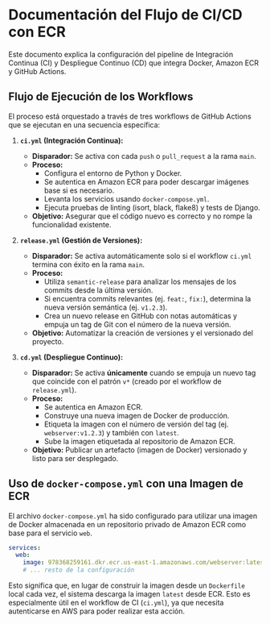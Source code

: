 # Documentación del Flujo de CI/CD con ECR

Este documento explica la configuración del pipeline de Integración Continua (CI) y Despliegue Continuo (CD) que integra Docker, Amazon ECR y GitHub Actions.

## Flujo de Ejecución de los Workflows

El proceso está orquestado a través de tres workflows de GitHub Actions que se ejecutan en una secuencia específica:

1.  **`ci.yml` (Integración Continua):**
    *   **Disparador:** Se activa con cada `push` o `pull_request` a la rama `main`.
    *   **Proceso:**
        *   Configura el entorno de Python y Docker.
        *   Se autentica en Amazon ECR para poder descargar imágenes base si es necesario.
        *   Levanta los servicios usando `docker-compose.yml`.
        *   Ejecuta pruebas de linting (isort, black, flake8) y tests de Django.
    *   **Objetivo:** Asegurar que el código nuevo es correcto y no rompe la funcionalidad existente.

2.  **`release.yml` (Gestión de Versiones):**
    *   **Disparador:** Se activa automáticamente solo si el workflow `ci.yml` termina con éxito en la rama `main`.
    *   **Proceso:**
        *   Utiliza `semantic-release` para analizar los mensajes de los commits desde la última versión.
        *   Si encuentra commits relevantes (ej. `feat:`, `fix:`), determina la nueva versión semántica (ej. `v1.2.3`).
        *   Crea un nuevo release en GitHub con notas automáticas y empuja un tag de Git con el número de la nueva versión.
    *   **Objetivo:** Automatizar la creación de versiones y el versionado del proyecto.

3.  **`cd.yml` (Despliegue Continuo):**
    *   **Disparador:** Se activa **únicamente** cuando se empuja un nuevo tag que coincide con el patrón `v*` (creado por el workflow de `release.yml`).
    *   **Proceso:**
        *   Se autentica en Amazon ECR.
        *   Construye una nueva imagen de Docker de producción.
        *   Etiqueta la imagen con el número de versión del tag (ej. `webserver:v1.2.3`) y también con `latest`.
        *   Sube la imagen etiquetada al repositorio de Amazon ECR.
    *   **Objetivo:** Publicar un artefacto (imagen de Docker) versionado y listo para ser desplegado.

## Uso de `docker-compose.yml` con una Imagen de ECR

El archivo `docker-compose.yml` ha sido configurado para utilizar una imagen de Docker almacenada en un repositorio privado de Amazon ECR como base para el servicio `web`.

```yaml
services:
  web:
    image: 978368259161.dkr.ecr.us-east-1.amazonaws.com/webserver:latest
    # ... resto de la configuración
```

Esto significa que, en lugar de construir la imagen desde un `Dockerfile` local cada vez, el sistema descarga la imagen `latest` desde ECR. Esto es especialmente útil en el workflow de CI (`ci.yml`), ya que necesita autenticarse en AWS para poder realizar esta acción.
